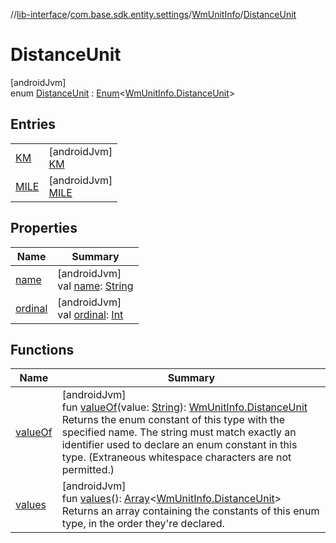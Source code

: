 //[lib-interface](../../../../index.md)/[com.base.sdk.entity.settings](../../index.md)/[WmUnitInfo](../index.md)/[DistanceUnit](index.md)

# DistanceUnit

[androidJvm]\
enum [DistanceUnit](index.md) : [Enum](https://kotlinlang.org/api/latest/jvm/stdlib/kotlin/-enum/index.html)&lt;[WmUnitInfo.DistanceUnit](index.md)&gt;

## Entries

| | |
|---|---|
| [KM](-k-m/index.md) | [androidJvm]<br>[KM](-k-m/index.md) |
| [MILE](-m-i-l-e/index.md) | [androidJvm]<br>[MILE](-m-i-l-e/index.md) |

## Properties

| Name | Summary |
|---|---|
| [name](../../../com.base.sdk.port.app/-w-m-camera-flash-mode/-w-m-camera-flash-mode-auto/index.md#-372974862%2FProperties%2F-721212597) | [androidJvm]<br>val [name](../../../com.base.sdk.port.app/-w-m-camera-flash-mode/-w-m-camera-flash-mode-auto/index.md#-372974862%2FProperties%2F-721212597): [String](https://kotlinlang.org/api/latest/jvm/stdlib/kotlin/-string/index.html) |
| [ordinal](../../../com.base.sdk.port.app/-w-m-camera-flash-mode/-w-m-camera-flash-mode-auto/index.md#-739389684%2FProperties%2F-721212597) | [androidJvm]<br>val [ordinal](../../../com.base.sdk.port.app/-w-m-camera-flash-mode/-w-m-camera-flash-mode-auto/index.md#-739389684%2FProperties%2F-721212597): [Int](https://kotlinlang.org/api/latest/jvm/stdlib/kotlin/-int/index.html) |

## Functions

| Name | Summary |
|---|---|
| [valueOf](value-of.md) | [androidJvm]<br>fun [valueOf](value-of.md)(value: [String](https://kotlinlang.org/api/latest/jvm/stdlib/kotlin/-string/index.html)): [WmUnitInfo.DistanceUnit](index.md)<br>Returns the enum constant of this type with the specified name. The string must match exactly an identifier used to declare an enum constant in this type. (Extraneous whitespace characters are not permitted.) |
| [values](values.md) | [androidJvm]<br>fun [values](values.md)(): [Array](https://kotlinlang.org/api/latest/jvm/stdlib/kotlin/-array/index.html)&lt;[WmUnitInfo.DistanceUnit](index.md)&gt;<br>Returns an array containing the constants of this enum type, in the order they're declared. |
